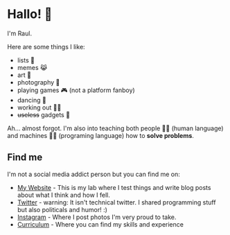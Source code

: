 # Hallo! 👋

I'm Raul.

Here are some things I like:

- lists 📃
- memes 😹
- art 🎨
- photography 📸
- playing games 🎮 (not a platform fanboy)
- dancing 🕺
- working out 🏋️‍♂️
- ~~useless~~ gadgets 🔮

Ah... almost forgot. I'm also into teaching both people 👨‍🏫 (human language) and machines 👨‍💻 (programing language) how to **solve problems**.

## Find me

I'm not a social media addict person but you can find me on:

- [My Website](raulmelo.dev/) - This is my lab where I test things and write blog posts about what I think and how I fell.
- [Twitter](https://twitter.com/raul_fdm) - warning: It isn't technical twitter. I shared programming stuff but also politicals and humor! :)
- [Instagram](https://www.instagram.com/raul_fdm/) - Where I post photos I'm very proud to take.
- [Curriculum](raulmelo.dev/cv) - Where you can find my skills and experience

